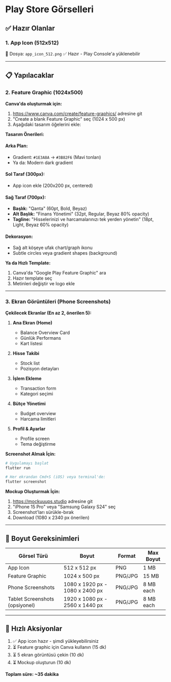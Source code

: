 # Play Store Görselleri

## ✅ Hazır Olanlar

### 1. App Icon (512x512)
📁 Dosya: `app_icon_512.png`
✅ Hazır - Play Console'a yüklenebilir

---

## 📋 Yapılacaklar

### 2. Feature Graphic (1024x500)

**Canva'da oluşturmak için:**
1. https://www.canva.com/create/feature-graphics/ adresine git
2. "Create a blank Feature Graphic" seç (1024 x 500 px)
3. Aşağıdaki tasarım öğelerini ekle:

**Tasarım Önerileri:**

#### Arka Plan:
- Gradient: `#1E3A8A` → `#3B82F6` (Mavi tonları)
- Ya da: Modern dark gradient

#### Sol Taraf (300px):
- App icon ekle (200x200 px, centered)

#### Sağ Taraf (700px):
- **Başlık:** "Qanta" (60pt, Bold, Beyaz)
- **Alt Başlık:** "Finans Yönetimi" (32pt, Regular, Beyaz 80% opacity)
- **Tagline:** "Hisselerinizi ve harcamalarınızı tek yerden yönetin" (18pt, Light, Beyaz 60% opacity)

#### Dekorasyon:
- Sağ alt köşeye ufak chart/graph ikonu
- Subtle circles veya gradient shapes (background)

**Ya da Hızlı Template:**
1. Canva'da "Google Play Feature Graphic" ara
2. Hazır template seç
3. Metinleri değiştir ve logo ekle

---

### 3. Ekran Görüntüleri (Phone Screenshots)

**Çekilecek Ekranlar (En az 2, önerilen 5):**

1. **Ana Ekran (Home)**
   - Balance Overview Card
   - Günlük Performans
   - Kart listesi

2. **Hisse Takibi**
   - Stock list
   - Pozisyon detayları

3. **İşlem Ekleme**
   - Transaction form
   - Kategori seçimi

4. **Bütçe Yönetimi**
   - Budget overview
   - Harcama limitleri

5. **Profil & Ayarlar**
   - Profile screen
   - Tema değiştirme

**Screenshot Almak İçin:**
```bash
# Uygulamayı başlat
flutter run

# Her ekrandan Cmd+S (iOS) veya terminal'de:
flutter screenshot
```

**Mockup Oluşturmak İçin:**
1. https://mockuuups.studio adresine git
2. "iPhone 15 Pro" veya "Samsung Galaxy S24" seç
3. Screenshot'ları sürükle-bırak
4. Download (1080 x 2340 px önerilen)

---

## 📏 Boyut Gereksinimleri

| Görsel Türü | Boyut | Format | Max Boyut |
|-------------|-------|--------|-----------|
| App Icon | 512 x 512 px | PNG | 1 MB |
| Feature Graphic | 1024 x 500 px | PNG/JPG | 15 MB |
| Phone Screenshots | 1080 x 1920 px - 1080 x 2400 px | PNG/JPG | 8 MB each |
| Tablet Screenshots (opsiyonel) | 1920 x 1080 px - 2560 x 1440 px | PNG/JPG | 8 MB each |

---

## 🚀 Hızlı Aksiyonlar

1. ✅ App icon hazır - şimdi yükleyebilirsiniz
2. ⏳ Feature graphic için Canva kullanın (15 dk)
3. ⏳ 5 ekran görüntüsü çekin (10 dk)
4. ⏳ Mockup oluşturun (10 dk)

**Toplam süre: ~35 dakika**

